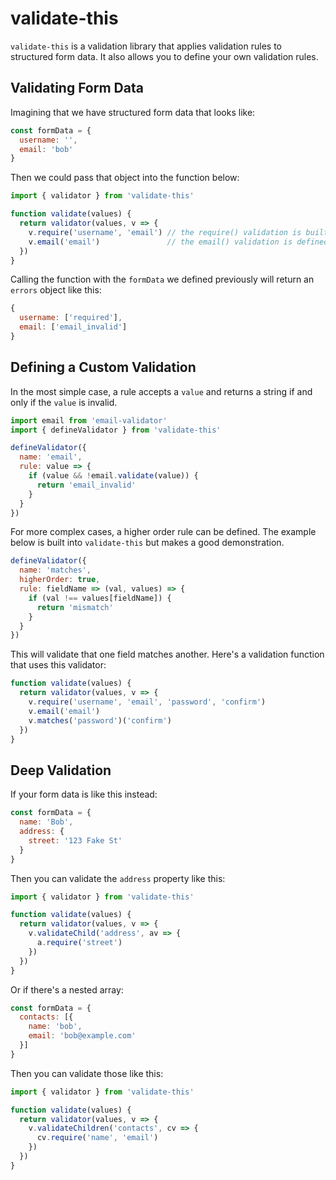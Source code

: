 # validate-this

`validate-this` is a validation library that applies validation rules to structured form data. It also allows you to define your own validation rules.

## Validating Form Data

Imagining that we have structured form data that looks like:

```javascript
const formData = {
  username: '',
  email: 'bob'
}
```

Then we could pass that object into the function below:

```javascript
import { validator } from 'validate-this'

function validate(values) {
  return validator(values, v => {
    v.require('username', 'email') // the require() validation is built into the package
    v.email('email')               // the email() validation is defined below as a custom validation, read on!
  })
}
```

Calling the function with the `formData` we defined previously will return an `errors` object like this:

```javascript
{
  username: ['required'],
  email: ['email_invalid']
}
```
## Defining a Custom Validation

In the most simple case, a rule accepts a `value` and returns a string if and only if the `value` is invalid.

```javascript
import email from 'email-validator'
import { defineValidator } from 'validate-this'

defineValidator({
  name: 'email',
  rule: value => {
    if (value && !email.validate(value)) {
      return 'email_invalid'
    }
  }
})
```

For more complex cases, a higher order rule can be defined. The example below is built into
`validate-this` but makes a good demonstration.

```javascript
defineValidator({
  name: 'matches',
  higherOrder: true,
  rule: fieldName => (val, values) => {
    if (val !== values[fieldName]) {
      return 'mismatch'
    } 
  }
})
```

This will validate that one field matches another. Here's a validation function that uses this
validator:

```javascript
function validate(values) {
  return validator(values, v => {
    v.require('username', 'email', 'password', 'confirm')
    v.email('email')
    v.matches('password')('confirm')
  })
}
```

## Deep Validation

If your form data is like this instead:

```javascript
const formData = {
  name: 'Bob',
  address: {
    street: '123 Fake St'
  }
}
```

Then you can validate the `address` property like this:


```javascript
import { validator } from 'validate-this'

function validate(values) {
  return validator(values, v => {
    v.validateChild('address', av => {
      a.require('street')
    })
  })
}
```

Or if there's a nested array:

```javascript
const formData = {
  contacts: [{
    name: 'bob',
    email: 'bob@example.com'
  }]
}
```

Then you can validate those like this:

```javascript
import { validator } from 'validate-this'

function validate(values) {
  return validator(values, v => {
    v.validateChildren('contacts', cv => {
      cv.require('name', 'email')
    })
  })
}
```
